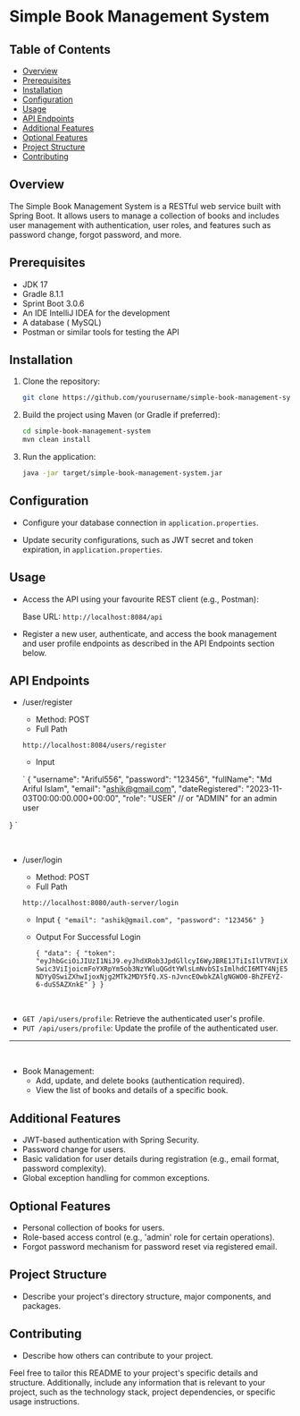 # Simple Book Management System

## Table of Contents

- [Overview](#overview)
- [Prerequisites](#prerequisites)
- [Installation](#installation)
- [Configuration](#configuration)
- [Usage](#usage)
- [API Endpoints](#api-endpoints)
- [Additional Features](#additional-features)
- [Optional Features](#optional-features)
- [Project Structure](#project-structure)
- [Contributing](#contributing)

## Overview

The Simple Book Management System is a RESTful web service built with Spring Boot. It allows users to manage a collection of books and includes user management with authentication, user roles, and features such as password change, forgot password, and more.

## Prerequisites
 - JDK 17
- Gradle 8.1.1
- Sprint Boot 3.0.6
- An IDE  IntelliJ IDEA for the development
- A database ( MySQL)
- Postman or similar tools for testing the API

## Installation

1. Clone the repository:
   ```bash
   git clone https://github.com/yourusername/simple-book-management-system.git
   ```

2. Build the project using Maven (or Gradle if preferred):
   ```bash
   cd simple-book-management-system
   mvn clean install
   ```

3. Run the application:
   ```bash
   java -jar target/simple-book-management-system.jar
   ```

## Configuration

- Configure your database connection in `application.properties`.

- Update security configurations, such as JWT secret and token expiration, in `application.properties`.

## Usage

- Access the API using your favourite REST client (e.g., Postman):

  Base URL: `http://localhost:8084/api`

- Register a new user, authenticate, and access the book management and user profile endpoints as described in the API Endpoints section below.

 
## API Endpoints

- /user/register

    - Method: POST  
    - Full Path 
    
     `http://localhost:8084/users/register`
    
    - Input 
  
    ` {
    "username": "Ariful556",
    "password": "123456",
    "fullName": "Md Ariful Islam",
    "email": "ashik@gmail.com",
    "dateRegistered": "2023-11-03T00:00:00.000+00:00",
    "role": "USER" // or "ADMIN" for an admin user
 
} `

<br>

- /user/login

    - Method: POST  
    - Full Path 
    
     `http://localhost:8080/auth-server/login`

  - Input 
    ` {
    "email": "ashik@gmail.com",
    "password": "123456"
    } `

  - Output For Successful Login
  
    `{
    "data": {
        "token": "eyJhbGciOiJIUzI1NiJ9.eyJhdXRob3JpdGllcyI6WyJBRE1JTiIsIlVTRVIiXSwic3ViIjoicmFoYXRpYm5ob3NzYWluQGdtYWlsLmNvbSIsImlhdCI6MTY4NjE5NDYyOSwiZXhwIjoxNjg2MTk2MDY5fQ.XS-nJvncEOwbkZAlgNGWO0-BhZFEYZ-6-duS5AZXnkE"
    }
}`

<br>

  - `GET /api/users/profile`: Retrieve the authenticated user's profile.
    <br>
  - `PUT /api/users/profile`: Update the profile of the authenticated user.

<hr>
<br>

- Book Management:
  - Add, update, and delete books (authentication required).
  - View the list of books and details of a specific book.

## Additional Features

- JWT-based authentication with Spring Security.
- Password change for users.
- Basic validation for user details during registration (e.g., email format, password complexity).
- Global exception handling for common exceptions.

## Optional Features

- Personal collection of books for users.
- Role-based access control (e.g., 'admin' role for certain operations).
- Forgot password mechanism for password reset via registered email.

## Project Structure

- Describe your project's directory structure, major components, and packages.

## Contributing

- Describe how others can contribute to your project.

Feel free to tailor this README to your project's specific details and structure. Additionally, include any information that is relevant to your project, such as the technology stack, project dependencies, or specific usage instructions.
